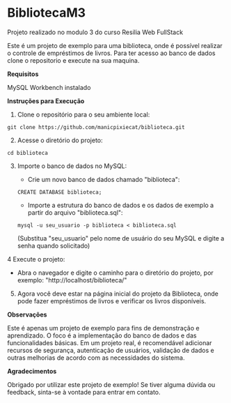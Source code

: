 # BibliotecaM3
Projeto realizado no modulo 3 do curso Resilia Web FullStack


Este é um projeto de exemplo para uma biblioteca, onde é possível realizar o controle de empréstimos de livros. 
Para ter acesso ao banco de dados clone o repositorio e execute na sua maquina.

**Requisitos**

MySQL Workbench instalado 

**Instruções para Execução**

1. Clone o repositório para o seu ambiente local:
```
git clone https://github.com/manicpixiecat/biblioteca.git
```

2. Acesse o diretório do projeto:
```
cd biblioteca
```

3. Importe o banco de dados no MySQL:
   - Crie um novo banco de dados chamado "biblioteca":
   ```
   CREATE DATABASE biblioteca;
   ```

   - Importe a estrutura do banco de dados e os dados de exemplo a partir do arquivo "biblioteca.sql":
   ```
   mysql -u seu_usuario -p biblioteca < biblioteca.sql
   ```
   (Substitua "seu_usuario" pelo nome de usuário do seu MySQL e digite a senha quando solicitado)

4 Execute o projeto:
   - Abra o navegador e digite o caminho para o diretório do projeto, por exemplo: "http://localhost/biblioteca/"

5. Agora você deve estar na página inicial do projeto da Biblioteca, onde pode fazer empréstimos de livros e verificar os livros disponíveis.

**Observações**

Este é apenas um projeto de exemplo para fins de demonstração e aprendizado. O foco é a implementação do banco de dados e das funcionalidades básicas. Em um projeto real, é recomendável adicionar recursos de segurança, autenticação de usuários, validação de dados e outras melhorias de acordo com as necessidades do sistema.

**Agradecimentos**

Obrigado por utilizar este projeto de exemplo! Se tiver alguma dúvida ou feedback, sinta-se à vontade para entrar em contato.
